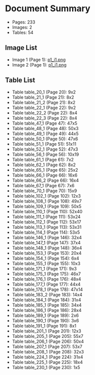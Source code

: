 # Document Summary

- Pages: 233
- Images: 2
- Tables: 54

## Image List

- Image 1 (Page 1): [p1_i1.png](pdf_images/p1_i1.png)
- Image 2 (Page 1): [p1_i1.png](pdf_images/p1_i1.png)

## Table List

- Table table_20_1 (Page 20): 9x2
- Table table_21_1 (Page 21): 8x2
- Table table_21_2 (Page 21): 8x2
- Table table_22_1 (Page 22): 9x2
- Table table_22_2 (Page 22): 8x4
- Table table_22_3 (Page 22): 8x4
- Table table_47_1 (Page 47): 47x5
- Table table_48_1 (Page 48): 50x3
- Table table_49_1 (Page 49): 44x5
- Table table_50_1 (Page 50): 47x6
- Table table_51_1 (Page 51): 51x11
- Table table_52_1 (Page 52): 47x3
- Table table_56_1 (Page 56): 10x19
- Table table_61_1 (Page 61): 7x2
- Table table_62_1 (Page 62): 8x2
- Table table_65_1 (Page 65): 25x2
- Table table_66_1 (Page 66): 16x6
- Table table_66_2 (Page 66): 16x4
- Table table_67_1 (Page 67): 7x6
- Table table_70_1 (Page 70): 15x9
- Table table_102_1 (Page 102): 12x3
- Table table_108_1 (Page 108): 49x7
- Table table_109_1 (Page 109): 50x5
- Table table_110_1 (Page 110): 52x40
- Table table_111_1 (Page 111): 53x24
- Table table_112_1 (Page 112): 53x17
- Table table_113_1 (Page 113): 53x31
- Table table_114_1 (Page 114): 53x5
- Table table_146_1 (Page 146): 32x4
- Table table_147_1 (Page 147): 37x4
- Table table_148_1 (Page 148): 36x4
- Table table_153_1 (Page 153): 20x4
- Table table_154_1 (Page 154): 6x4
- Table table_155_1 (Page 155): 10x3
- Table table_171_1 (Page 171): 9x3
- Table table_175_1 (Page 175): 46x7
- Table table_176_1 (Page 176): 48x4
- Table table_177_1 (Page 177): 44x4
- Table table_178_1 (Page 178): 47x14
- Table table_183_2 (Page 183): 14x4
- Table table_184_1 (Page 184): 31x4
- Table table_185_1 (Page 185): 34x4
- Table table_186_1 (Page 186): 28x4
- Table table_189_1 (Page 189): 2x6
- Table table_190_1 (Page 190): 3x6
- Table table_191_1 (Page 191): 8x1
- Table table_201_1 (Page 201): 12x3
- Table table_205_1 (Page 205): 55x7
- Table table_206_1 (Page 206): 50x4
- Table table_207_1 (Page 207): 53x7
- Table table_208_1 (Page 208): 32x3
- Table table_224_1 (Page 224): 31x4
- Table table_225_1 (Page 225): 18x4
- Table table_230_1 (Page 230): 1x5
